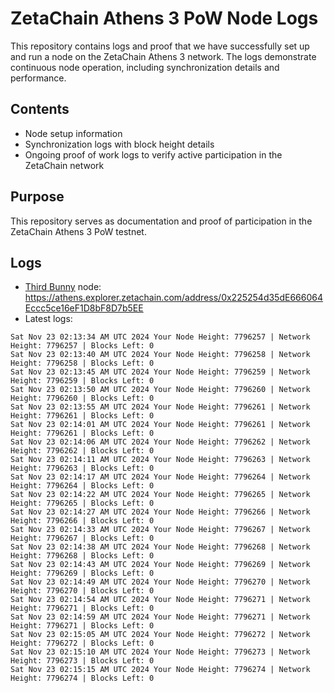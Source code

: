 # ZetaChain Athens 3 PoW Node Logs
This repository contains logs and proof that we have successfully set up and run a node on the ZetaChain Athens 3 network. The logs demonstrate continuous node operation, including synchronization details and performance.

## Contents
- Node setup information
- Synchronization logs with block height details
- Ongoing proof of work logs to verify active participation in the ZetaChain network

## Purpose
This repository serves as documentation and proof of participation in the ZetaChain Athens 3 PoW testnet.

## Logs

- [Third Bunny](https://thirdbunny.xyz/) node: https://athens.explorer.zetachain.com/address/0x225254d35dE666064Eccc5ce16eF1D8bF8D7b5EE
- Latest logs:
```
Sat Nov 23 02:13:34 AM UTC 2024 Your Node Height: 7796257 | Network Height: 7796257 | Blocks Left: 0
Sat Nov 23 02:13:40 AM UTC 2024 Your Node Height: 7796258 | Network Height: 7796258 | Blocks Left: 0
Sat Nov 23 02:13:45 AM UTC 2024 Your Node Height: 7796259 | Network Height: 7796259 | Blocks Left: 0
Sat Nov 23 02:13:50 AM UTC 2024 Your Node Height: 7796260 | Network Height: 7796260 | Blocks Left: 0
Sat Nov 23 02:13:55 AM UTC 2024 Your Node Height: 7796261 | Network Height: 7796261 | Blocks Left: 0
Sat Nov 23 02:14:01 AM UTC 2024 Your Node Height: 7796261 | Network Height: 7796261 | Blocks Left: 0
Sat Nov 23 02:14:06 AM UTC 2024 Your Node Height: 7796262 | Network Height: 7796262 | Blocks Left: 0
Sat Nov 23 02:14:11 AM UTC 2024 Your Node Height: 7796263 | Network Height: 7796263 | Blocks Left: 0
Sat Nov 23 02:14:17 AM UTC 2024 Your Node Height: 7796264 | Network Height: 7796264 | Blocks Left: 0
Sat Nov 23 02:14:22 AM UTC 2024 Your Node Height: 7796265 | Network Height: 7796265 | Blocks Left: 0
Sat Nov 23 02:14:27 AM UTC 2024 Your Node Height: 7796266 | Network Height: 7796266 | Blocks Left: 0
Sat Nov 23 02:14:33 AM UTC 2024 Your Node Height: 7796267 | Network Height: 7796267 | Blocks Left: 0
Sat Nov 23 02:14:38 AM UTC 2024 Your Node Height: 7796268 | Network Height: 7796268 | Blocks Left: 0
Sat Nov 23 02:14:43 AM UTC 2024 Your Node Height: 7796269 | Network Height: 7796269 | Blocks Left: 0
Sat Nov 23 02:14:49 AM UTC 2024 Your Node Height: 7796270 | Network Height: 7796270 | Blocks Left: 0
Sat Nov 23 02:14:54 AM UTC 2024 Your Node Height: 7796271 | Network Height: 7796271 | Blocks Left: 0
Sat Nov 23 02:14:59 AM UTC 2024 Your Node Height: 7796271 | Network Height: 7796271 | Blocks Left: 0
Sat Nov 23 02:15:05 AM UTC 2024 Your Node Height: 7796272 | Network Height: 7796272 | Blocks Left: 0
Sat Nov 23 02:15:10 AM UTC 2024 Your Node Height: 7796273 | Network Height: 7796273 | Blocks Left: 0
Sat Nov 23 02:15:15 AM UTC 2024 Your Node Height: 7796274 | Network Height: 7796274 | Blocks Left: 0
```
